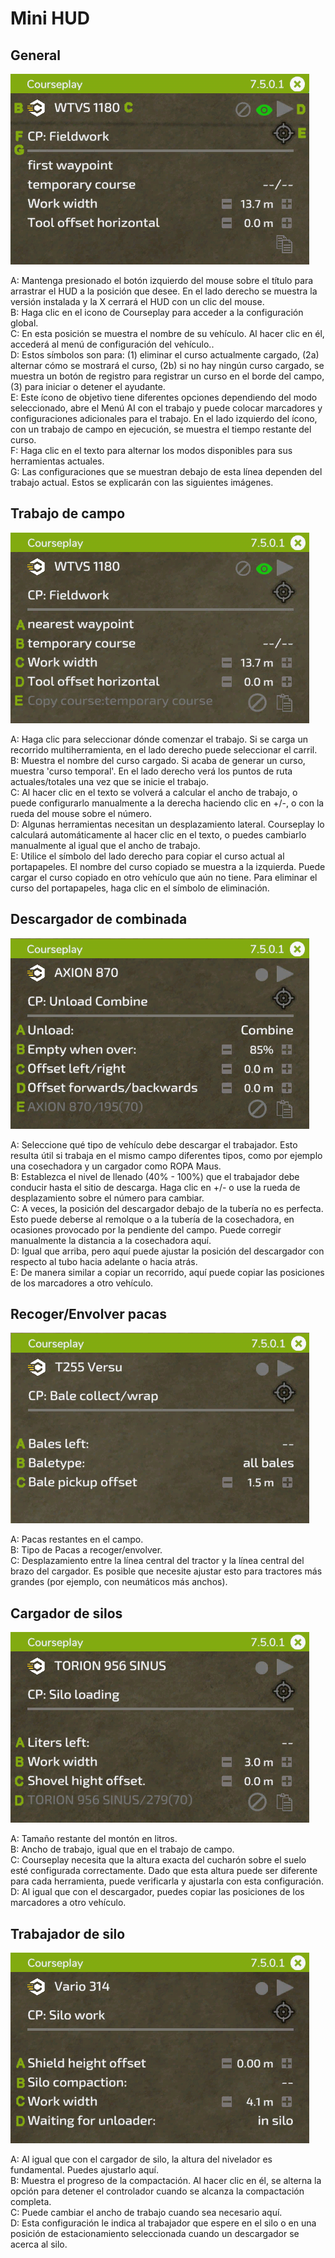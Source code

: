# Mini HUD
## General

![Image](../assets/images/minihudhelp_general_0_0_478_305.png)

  
A: Mantenga presionado el botón izquierdo del mouse sobre el título para arrastrar el HUD a la posición que desee.  En el lado derecho se muestra la versión instalada y la X cerrará el HUD con un clic del mouse.  
B: Haga clic en el icono de Courseplay para acceder a la configuración global.  
C: En esta posición se muestra el nombre de su vehículo.  Al hacer clic en él, accederá al menú de configuración del vehículo..  
D: Estos símbolos son para: (1) eliminar el curso actualmente cargado, (2a) alternar cómo se mostrará el curso, (2b) si no hay ningún curso cargado, se muestra un botón de registro para registrar un curso en el borde del campo, (3) para iniciar o detener el ayudante.  
E: Este ícono de objetivo tiene diferentes opciones dependiendo del modo seleccionado, abre el Menú AI con el trabajo y puede colocar marcadores y configuraciones adicionales para el trabajo.  En el lado izquierdo del ícono, con un trabajo de campo en ejecución, se muestra el tiempo restante del curso.  
F: Haga clic en el texto para alternar los modos disponibles para sus herramientas actuales.  
G: Las configuraciones que se muestran debajo de esta línea dependen del trabajo actual.  Estos se explicarán con las siguientes imágenes.  


## Trabajo de campo

![Image](../assets/images/minihudhelp_fieldwork_0_0_478_305.png)

  
A: Haga clic para seleccionar dónde comenzar el trabajo.  Si se carga un recorrido multiherramienta, en el lado derecho puede seleccionar el carril.  
B: Muestra el nombre del curso cargado.  Si acaba de generar un curso, muestra 'curso temporal'.  En el lado derecho verá los puntos de ruta actuales/totales una vez que se inicie el trabajo.  
C: Al hacer clic en el texto se volverá a calcular el ancho de trabajo, o puede configurarlo manualmente a la derecha haciendo clic en +/-, o con la rueda del mouse sobre el número.  
D: Algunas herramientas necesitan un desplazamiento lateral.  Courseplay lo calculará automáticamente al hacer clic en el texto, o puedes cambiarlo manualmente al igual que el ancho de trabajo.  
E: Utilice el símbolo del lado derecho para copiar el curso actual al portapapeles.  El nombre del curso copiado se muestra a la izquierda.  Puede cargar el curso copiado en otro vehículo que aún no tiene.  Para eliminar el curso del portapapeles, haga clic en el símbolo de eliminación.  


## Descargador de combinada

![Image](../assets/images/minihudhelp_combineunload_0_0_478_305.png)

  
A: Seleccione qué tipo de vehículo debe descargar el trabajador.  Esto resulta útil si trabaja en el mismo campo diferentes tipos, como por ejemplo una cosechadora y un cargador como ROPA Maus.  
B: Establezca el nivel de llenado (40% - 100%) que el trabajador debe conducir hasta el sitio de descarga.  Haga clic en +/- o use la rueda de desplazamiento sobre el número para cambiar.  
C: A veces, la posición del descargador debajo de la tubería no es perfecta.  Esto puede deberse al remolque o a la tubería de la cosechadora, en ocasiones provocado por la pendiente del campo.  Puede corregir manualmente la distancia a la cosechadora aquí.  
D: Igual que arriba, pero aquí puede ajustar la posición del descargador con respecto al tubo hacia adelante o hacia atrás.  
E: De manera similar a copiar un recorrido, aquí puede copiar las posiciones de los marcadores a otro vehículo.  


## Recoger/Envolver pacas

![Image](../assets/images/minihudhelp_balecollect_0_0_478_305.png)

  
A: Pacas restantes en el campo.  
B: Tipo de Pacas a recoger/envolver.  
C: Desplazamiento entre la línea central del tractor y la línea central del brazo del cargador.  Es posible que necesite ajustar esto para tractores más grandes (por ejemplo, con neumáticos más anchos).  


## Cargador de silos

![Image](../assets/images/minihudhelp_siloloader_0_0_478_305.png)

  
A: Tamaño restante del montón en litros.  
B: Ancho de trabajo, igual que en el trabajo de campo.  
C: Courseplay necesita que la altura exacta del cucharón sobre el suelo esté configurada correctamente.  Dado que esta altura puede ser diferente para cada herramienta, puede verificarla y ajustarla con esta configuración.  
D: Al igual que con el descargador, puedes copiar las posiciones de los marcadores a otro vehículo.  


## Trabajador de silo

![Image](../assets/images/minihudhelp_siloworker_0_0_478_305.png)

  
A: Al igual que con el cargador de silo, la altura del nivelador es fundamental.  Puedes ajustarlo aquí.  
B: Muestra el progreso de la compactación.  Al hacer clic en él, se alterna la opción para detener el controlador cuando se alcanza la compactación completa.  
C: Puede cambiar el ancho de trabajo cuando sea necesario aquí.  
D: Esta configuración le indica al trabajador que espere en el silo o en una posición de estacionamiento seleccionada cuando un descargador se acerca al silo.  


